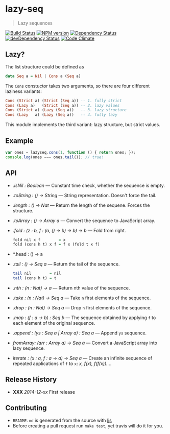 # lazy-seq

> Lazy sequences

[![Build Status](https://secure.travis-ci.org/phadej/lazy-seq.svg?branch=master)](http://travis-ci.org/phadej/lazy-seq)
[![NPM version](https://badge.fury.io/js/lazy-seq.svg)](http://badge.fury.io/js/lazy-seq)
[![Dependency Status](https://david-dm.org/phadej/lazy-seq.svg)](https://david-dm.org/phadej/lazy-seq)
[![devDependency Status](https://david-dm.org/phadej/lazy-seq/dev-status.svg)](https://david-dm.org/phadej/lazy-seq#info=devDependencies)
[![Code Climate](https://img.shields.io/codeclimate/github/phadej/lazy-seq.svg)](https://codeclimate.com/github/phadej/lazy-seq)

## Lazy?

The list structure could be defined as

```hs
data Seq a = Nil | Cons a (Seq a)
```

The `Cons` constuctor takes two arguments, so there are four different laziness variants:

```hs
Cons (Strict a) (Strict (Seq a)) -- 1. fully strict
Cons (Lazy a)   (Strict (Seq a)) -- 2. lazy values
Cons (Strict a) (Lazy (Seq a))   -- 3. lazy structure
Cons (Lazy   a) (Lazy (Seq a))   -- 4. fully lazy
```

This module implements the third variant: lazy structure, but strict values.

## Example

```js
var ones = lazyseq.cons(1, function () { return ones; });
console.log(ones === ones.tail()); // true!
```

## API


- *.isNil : Boolean* &mdash; Constant time check, whether the sequence is empty.


- *.toString : () → String* &mdash; String representation. Doesn't force the tail.


- *.length : () → Nat* &mdash; Return the length of the sequene. Forces the structure.


- *.toArray : () → Array a* &mdash; Convert the sequence to JavaScript array.


- *.fold : (z : b, f : (a, () → b) → b) → b* &mdash; Fold from right.

    ```hs
    fold nil x f        = x
    fold (cons h t) x f = f x (fold t x f)
    ```


- *.head : () → a


- *.tail : () → Seq a* &mdash; Return the tail of the sequence.

    ```hs
    tail nil        = nil
    tail (cons h t) = t
    ```


- *.nth : (n : Nat) → a* &mdash; Return nth value of the sequence.


- *.take : (n : Nat) → Seq a* &mdash; Take `n` first elements of the sequence.


- *.drop : (n : Nat) → Seq a* &mdash; Drop `n` first elements of the sequence.


- *.map : (f : a → b) : Seq b* &mdash; The sequence obtained by applying `f` to each element of the original sequence.


- *.append : (ys : Seq a | Array a) : Seq a* &mdash; Append `ys` sequence.


- *fromArray: (arr : Array a) → Seq a* &mdash; Convert a JavaScript array into lazy sequence.


- *iterate : (x : a, f : a → a) → Seq a* &mdash; Create an infinite sequence of repeated applications of `f` to `x`: *x, f(x), f(f(x))&hellip;*.


## Release History

- **XXX** *2014-12-xx* First release

## Contributing

- `README.md` is generated from the source with [ljs](https://github.com/phadej/ljs)
- Before creating a pull request run `make test`, yet travis will do it for you.
